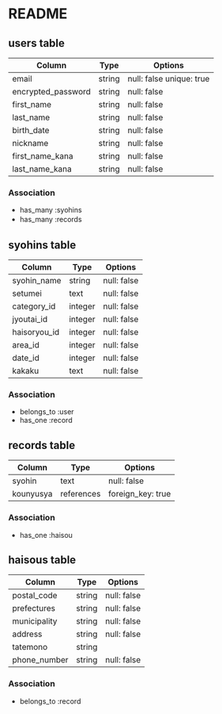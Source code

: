 # README
 

## users table

| Column             | Type                | Options                  |
|--------------------|---------------------|------------------------- |
| email              | string              | null: false  unique: true|
| encrypted_password | string              | null: false              |
| first_name         | string              | null: false              |
| last_name          | string              | null: false              |
| birth_date         | string              | null: false              |
| nickname           | string              | null: false              |
| first_name_kana    | string              | null: false              |
| last_name_kana     | string              | null: false              |

### Association

* has_many :syohins
* has_many :records　

## syohins table

| Column                              | Type       | Options           |
|-------------------------------------|------------|-------------------|
| syohin_name                         | string     | null: false       |
| setumei                             | text       | null: false       |
| category_id                         | integer    | null: false       |
| jyoutai_id                          | integer    | null: false       |
| haisoryou_id                        | integer    | null: false       |
| area_id                             | integer    | null: false       |
| date_id                             | integer    | null: false       |
| kakaku                              | text       | null: false       |

### Association

- belongs_to :user
- has_one :record

## records table

| Column      | Type       | Options           |
|-------------|------------|-------------------|
| syohin      | text       | null: false       |
| kounyusya   | references | foreign_key: true |


### Association

- has_one :haisou


##  haisous table

| Column                              | Type       | Options           |
|-------------------------------------|------------|-------------------|
| postal_code                         | string     | null: false       |
| prefectures                         | string     | null: false       |
| municipality                        | string     | null: false       |
| address                             | string     | null: false       |
| tatemono                            | string     |                   |
| phone_number                        | string     | null: false       |


### Association

- belongs_to :record